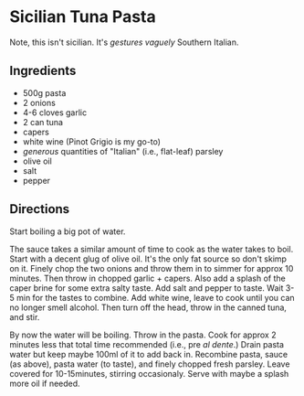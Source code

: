 # Sicilian Tuna Pasta

Note, this isn't sicilian. It's _gestures vaguely_ Southern Italian.

## Ingredients

- 500g pasta
- 2 onions
- 4-6 cloves garlic
- 2 can tuna
- capers
- white wine (Pinot Grigio is my go-to)
- _generous_ quantities of "Italian" (i.e., flat-leaf) parsley
- olive oil
- salt
- pepper

## Directions

Start boiling a big pot of water.

The sauce takes a similar amount of time to cook as the water takes to boil. Start with a decent glug of olive oil. It's the only fat source so don't skimp on it. Finely chop the two onions and throw them in to simmer for approx 10 minutes. Then throw in chopped garlic + capers. Also add a splash of the caper brine for some extra salty taste. Add salt and pepper to taste. Wait 3-5 min for the tastes to combine. Add white wine, leave to cook until you can no longer smell alcohol. Then turn off the head, throw in the canned tuna, and stir.

By now the water will be boiling. Throw in the pasta. Cook for approx 2 minutes less that total time recommended (i.e., pre _al dente_.) Drain pasta water but keep maybe 100ml of it to add back in. Recombine pasta, sauce (as above), pasta water (to taste), and finely chopped fresh parsley. Leave covered for 10-15minutes, stirring occasionaly. Serve with maybe a splash more oil if needed.